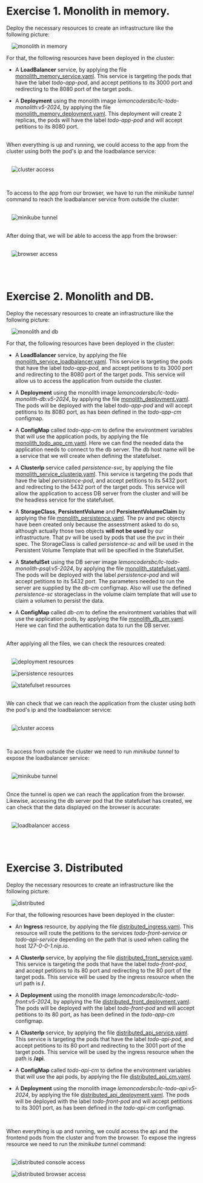 # Exercise 1. Monolith in memory.

Deploy the necessary resources to create an infrastructure like the following picture:

&emsp;![monolith in memory](./00-monolith-in-mem/monolith-in-mem.png)

For that, the following resources have been deployed in the cluster:

* A __LoadBalancer__ service, by applying the file [monolith_memory_service.yaml](./00-monolith-in-mem/monolith_memory_service.yaml). This service is targeting the pods that have the label _todo-app-pod_, and accept petitions to its 3000 port and redirecting to the 8080 port of the target pods.

* A __Deployment__ using the monolith image _lemoncodersbc/lc-todo-monolith:v5-2024_, by applying the file [monolith_memory_deployment.yaml](./00-monolith-in-mem/monolith_memory_deployment.yaml). This deployment will create 2 replicas, the pods will have the label _todo-app-pod_ and will accept petitions to its 8080 port.

<br/>
When everything is up and running, we could access to the app from the cluster using both the pod's ip and the loadbalance service:<br/><br/>

&emsp;![cluster access](./00-monolith-in-mem/cluster_access.jpg)

<br/>

To access to the app from our browser, we have to run the _minikube tunnel_ command to reach the loadbalancer service from outside the cluster:<br/><br/>

&emsp;![minikube tunnel](./00-monolith-in-mem/minikube_tunnel.jpg)

<br/>
After doing that, we will be able to access the app from the browser:<br/><br/>

&emsp;![browser access](./00-monolith-in-mem/browser_access.jpg)

<br/><br/>

# Exercise 2. Monolith and DB.

Deploy the necessary resources to create an infrastructure like the following picture:

&emsp;![monolith and db](./01-monolith-and-db/monolith-and-db.png)

For that, the following resources have been deployed in the cluster:

* A __LoadBalancer__ service, by applying the file [monolith_service_loadbalancer.yaml](./01-monolith-and-db/monolith_service_loadbalancer.yaml). This service is targeting the pods that have the label _todo-app-pod_, and accept petitions to its 3000 port and redirecting to the 8080 port of the target pods. This service will allow us to access the application from outside the cluster.

* A __Deployment__ using the monolith image _lemoncodersbc/lc-todo-monolith-db:v5-2024_, by applying the file [monolith_deployment.yaml](./01-monolith-and-db/monolith_deployment.yaml). The pods will be deployed with the label _todo-app-pod_ and will accept petitions to its 8080 port, as has been defined in the _todo-app-cm_ configmap.

* A __ConfigMap__ called _todo-app-cm_ to define the environtment variables that will use the application pods, by applying the file [monolith_todo_app_cm.yaml](./01-monolith-and-db/monolith_todo_app_cm.yaml). Here we can find the needed data the application needs to connect to the db server. The db host name will be a service that we will create when defining the statefulset.

* A __ClusterIp__ service called _persistence-svc_, by applying the file [monolith_service_clusterip.yaml](./01-monolith-and-db/monolith_service_clusterip.yaml). This service is targeting the pods that have the label _persistence-pod_, and accept petitions to its 5432 port and redirecting to the 5432 port of the target pods. This service will allow the application to access DB server from the cluster and will be the headless service for the statefulset.

* A __StorageClass__, __PersistentVolume__ and __PersistentVolumeClaim__ by applying the file [monolith_persistence.yaml](./01-monolith-and-db/monolith_persistence.yaml). The pv and pvc objects have been created only because the assesstment asked to do so, although actually those two objects __will not be used__ by our infrastructure. That pv will be used by pods that use the pvc in their spec. The StorageClass is called _persistence-sc_ and will be used in the Persistent Volume Template that will be specified in the StatefulSet.

* A __StatefulSet__ using the DB server image _lemoncodersbc/lc-todo-monolith-psql:v5-2024_, by applying the file [monolith_statefulset.yaml](./01-monolith-and-db/monolith_statefulset.yaml). The pods will be deployed with the label _persistence-pod_ and will accept petitions to its 5432 port. The parameters needed to run the server are supplied by the _db-cm_ configmap. Also will use the defined _persistence-sc_ storageclass in the volume claim template that will use to claim a volumen to persist the data.

* A __ConfigMap__ called _db-cm_ to define the environtment variables that will use the application pods, by applying the file [monolith_db_cm.yaml](./01-monolith-and-db/monolith_db_cm.yaml). Here we can find the authentication data to run the DB server.

<br/>
After applying all the files, we can check the resources created:<br/><br/>

&emsp;![deployment resources](./01-monolith-and-db/statefulset.jpg)<br/>

&emsp;![persistence resources](./01-monolith-and-db/persistence.jpg)<br/>

&emsp;![statefulset resources](./01-monolith-and-db/statefulset.jpg)<br/>

<br/>
We can check that we can reach the application from the cluster using both the pod's ip and the loadbalancer service:<br/><br/>

&emsp;![cluster access](./01-monolith-and-db/cluster_access.jpg)

<br/>

To access from outside the cluster we need to run _minikube tunnel_ to expose the loadbalancer service:<br/><br/>

&emsp;![minikube tunnel](./01-monolith-and-db/minikube_tunnel.jpg)

<br/>
Once the tunnel is open we can reach the application from the browser. Likewise, accessing the db server pod that the statefulset has created, we can check that the data displayed on the browser is accurate:<br/><br/>

&emsp;![loadbalancer access](./01-monolith-and-db/loadbalancer_access.jpg)

<br/><br/>

# Exercise 3. Distributed

Deploy the necessary resources to create an infrastructure like the following picture:

&emsp;![distributed](./02-distributed/distributed.png)

For that, the following resources have been deployed in the cluster:

* An __Ingress__ resource, by applying the file [distributed_ingress.yaml](./02-distributed/distributed_ingress.yaml). This resource will route the petitions to the services _todo-front-service_ or _todo-api-service_ depending on the path that is used when calling the host _127-0-0-1.nip.io_.

* A __ClusterIp__ service, by applying the file [distributed_front_service.yaml](./02-distributed/distributed_front_service.yaml). This service is targeting the pods that have the label _todo-front-pod_, and accept petitions to its 80 port and redirecting to the 80 port of the target pods. This service will be used by the ingress resource when the url path is __/__.

* A __Deployment__ using the monolith image _lemoncodersbc/lc-todo-front:v5-2024_, by applying the file [distributed_front_deployment.yaml](./02-distributed/distributed_front_deployment.yaml). The pods will be deployed with the label _todo-front-pod_ and will accept petitions to its 80 port, as has been defined in the _todo-app-cm_ configmap.

* A __ClusterIp__ service, by applying the file [distributed_api_service.yaml](./02-distributed/distributed_api_service.yaml). This service is targeting the pods that have the label _todo-api-pod_, and accept petitions to its 80 port and redirecting to the 3001 port of the target pods. This service will be used by the ingress resource when the path is __/api__.

* A __ConfigMap__ called _todo-api-cm_ to define the environtment variables that will use the api pods, by applying the file [distributed_api_cm.yaml](./02-distributed/distributed_api_cm.yaml).

* A __Deployment__ using the monolith image _lemoncodersbc/lc-todo-api:v5-2024_, by applying the file [distributed_api_deployment.yaml](./02-distributed/distributed_api_deployment.yaml). The pods will be deployed with the label _todo-front-pod_ and will accept petitions to its 3001 port, as has been defined in the _todo-api-cm_ configmap.

<br/>

When everything is up and running, we could access the api and the frontend pods from the cluster and from the browser. To expose the ingress resource we need to run the _minikube tunnel_ command:<br/><br/>

&emsp;![distributed console access](./02-distributed/distributed_console_access.jpg)<br/>

&emsp;![distributed browser access](./02-distributed/distributed_browser_access.jpg)<br/>